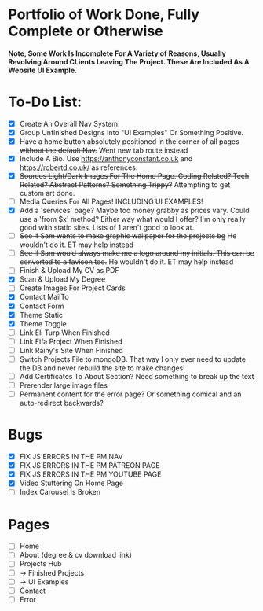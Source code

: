 # Portfolio of Work Done, Fully Complete or Otherwise

#### Note, Some Work Is Incomplete For A Variety of Reasons, Usually Revolving Around CLients Leaving The Project. These Are Included As A Website UI Example.

# To-Do List:

- [x] Create An Overall Nav System.
- [x] Group Unfinished Designs Into "UI Examples" Or Something Positive.
- [x] ~~Have a home button absolutely positioned in the corner of all pages without the default Nav.~~ Went new tab route instead
- [x] Include A Bio. Use https://anthonyconstant.co.uk and https://robertd.co.uk/ as references.
- [x] ~~Sources Light/Dark Images For The Home Page. Coding Related? Tech Related? Abstract Patterns? Something Trippy?~~ Attempting to get custom art done.
- [ ] Media Queries For All Pages! INCLUDING UI EXAMPLES!
- [x] Add a 'services' page? Maybe too money grabby as prices vary. Could use a 'from $x' method? Either way what would I offer? I'm only really good with static sites. Lists of 1 aren't good to look at.
- [ ] ~~See if Sam wants to make graphic wallpaper for the projects bg~~ He wouldn't do it. ET may help instead
- [ ] ~~See if Sam would always make me a logo around my initials. This can be converted to a favicon too.~~ He wouldn't do it. ET may help instead
- [ ] Finish & Upload My CV as PDF
- [x] Scan & Upload My Degree
- [ ] Create Images For Project Cards
- [x] Contact MailTo
- [x] Contact Form
- [x] Theme Static
- [x] Theme Toggle
- [ ] Link Eli Turp When Finished
- [ ] Link Fifa Project When Finished
- [ ] Link Rainy's Site When Finished
- [ ] Switch Projects File to mongoDB. That way I only ever need to update the DB and never rebuild the site to make changes!
- [ ] Add Certificates To About Section? Need something to break up the text
- [ ] Prerender large image files
- [ ] Permanent content for the error page? Or something comical and an auto-redirect backwards? 

# Bugs
- [x] FIX JS ERRORS IN THE PM NAV
- [x] FIX JS ERRORS IN THE PM PATREON PAGE
- [x] FIX JS ERRORS IN THE PM YOUTUBE PAGE
- [x] Video Stuttering On Home Page
- [ ] Index Carousel Is Broken

# Pages

- [ ] Home
- [ ] About (degree & cv download link)
- [ ] Projects Hub
- [ ] -> Finished Projects
- [ ] -> UI Examples
- [ ] Contact
- [ ] Error
